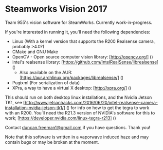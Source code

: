 # Steamworks Vision 2017
Team 955's vision software for SteamWorks. Currently work-in-progress.

If you're interested in running it, you'll need the following dependencies:
- Linux (With a kernel version that supports the R200 Realsense camera, probably >4.0?)
- CMake and GNU Make
- OpenCV - Open source computer vision library: [http://opencv.org/] ()
- Intel's realsense library: [https://github.com/IntelRealSense/librealsense] () 
  - Also available on the AUR: [https://aur.archlinux.org/packages/librealsense/] () 
- Pugixml (For serialization of data)
- XPra, a way to have a virtual X desktop: [http://xpra.org/] ()

This should run on both desktop linux installations, and the Nvidia Jetson TK1, see [http://www.jetsonhacks.com/2016/06/20/intel-realsense-camera-installation-nvidia-jetson-tk1/] () for info on how to get the tegra to work with an R200. You'll need the R21.3 version of NVIDIA's software for this to work; [https://developer.nvidia.com/linux-tegra-r213] ()

Contact duncan.freeman1@gmail.com if you have questions. Thank you!


Note that this software is written in a vaporwave induced haze and may contain bugs or may be broken at the moment. 
